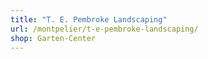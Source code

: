 ```yaml
---
title: "T. E. Pembroke Landscaping"
url: /montpelier/t-e-pembroke-landscaping/
shop: Garten-Center
---
```

